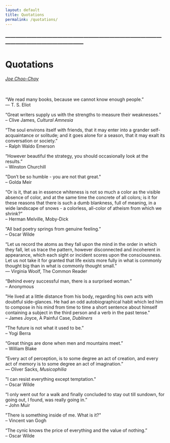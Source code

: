 ```yaml
---
layout: default
title: Quotations
permalink: /quotations/
---
```


### —————————————————————————————————————————————
# Quotations 
<i><a href="https://jchooch.github.io/"> Joe Choo-Choy </a></i><br>
<br>
<br>
<p>
“We read many books, because we cannot know enough people.”<br>
― T. S. Eliot
</p>
<p>
“Great writers supply us with the strengths to measure their weaknesses.”<br>
– Clive James, <i>Cultural Amnesia</i>
</p>
<p>
“The soul environs itself with friends, that it may enter into a grander self-acquaintance or solitude; and it goes alone for a season, that it may exalt its conversation or society.”<br>
– Ralph Waldo Emerson
</p>
<p>
“However beautiful the strategy, you should occasionally look at the results.”<br>
– Winston Churchill
</p>
<p>
"Don’t be so humble - you are not that great."<br>
– Golda Meir
</p>
<p>
“Or is it, that as in essence whiteness is not so much a color as the visible absence of color, and at the same time the concrete of all colors; is it for these reasons that there is such a dumb blankness, full of meaning, in a wide landscape of snows - a colorless, all-color of atheism from which we shrink?” <br>
– Herman Melville, Moby-Dick
</p>
<p>
“All bad poetry springs from genuine feeling.”<br>
– Oscar Wilde
</p>
<p>
“Let us record the atoms as they fall upon the mind in the order in which they fall, let us trace the pattern, however disconnected and incoherent in appearance, which each sight or incident scores upon the consciousness. Let us not take it for granted that life exists more fully in what is commonly thought big than in what is commonly thought small.”<br>
― Virginia Woolf, The Common Reader
</p>
<p>
“Behind every successful man, there is a surprised woman.”<br>
– Anonymous
</p>
<p>
"He lived at a little distance from his body, regarding his own acts with doubtful side-glances. He had an odd autobiographical habit which led him to compose in his mind from time to time a short sentence about himself containing a subject in the third person and a verb in the past tense."<br>
– James Joyce, A Painful Case, <i>Dubliners</i>
</p>
<p>
“The future is not what it used to be.”<br>
– Yogi Berra
</p>
<p>
“Great things are done when men and mountains meet.”<br>
– William Blake
</p>
<p>
“Every act of perception, is to some degree an act of creation, and every act of memory is to some degree an act of imagination.”<br>
― Oliver Sacks, <i>Musicophilia</i>
</p>
<p>
"I can resist everything except temptation."<br>
– Oscar Wilde
</p>
<p>
“I only went out for a walk and finally concluded to stay out till sundown, for going out, I found, was really going in.”<br>
– John Muir
</p>
<p>
"There is something inside of me. What is it?"<br>
– Vincent van Gogh
</p>
<p>
“The cynic knows the price of everything and the value of nothing.”<br>
– Oscar Wilde
</p>




